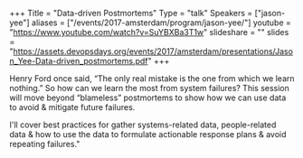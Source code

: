 +++
Title = "Data-driven Postmortems"
Type = "talk"
Speakers = ["jason-yee"]
aliases = ["/events/2017-amsterdam/program/jason-yee/"]
youtube = "https://www.youtube.com/watch?v=SuYBXBa3T1w"
slideshare = ""
slides = "https://assets.devopsdays.org/events/2017/amsterdam/presentations/Jason_Yee-Data-driven_postmortems.pdf"
+++

Henry Ford once said, “The only real mistake is the one from which we learn nothing.” So how can we learn the most from system failures? This session will move beyond “blameless” postmortems to show how we can use data to avoid & mitigate future failures.

I'll cover best practices for gather systems-related data, people-related data & how to use the data to formulate actionable response plans & avoid repeating failures."
